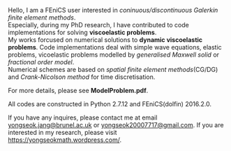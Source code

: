 Hello, I am a FEniCS user interested in *coninuous/discontinuous Galerkin finite element methods*.  
Especially, during my PhD research, I have contributed to code implementations for solving **viscoelastic problems**.  
My works forcused on numerical solutions to **dynamic viscoelastic problems**. 
Code implementations deal with simple wave equations, elastic problems, vicoelastic problems modelled by *generalised Maxwell solid* or *fractional order model*.  
Numerical schemes are based on *spatial finite element methods*(CG/DG) and *Crank-Nicolson method* for time discretisation.

For more details, please see **ModelProblem.pdf**.


All codes are constructed in Python 2.7.12 and FEniCS(dolfin) 2016.2.0.


If you have any inquires, please contact me at email yongseok.jang@brunel.ac.uk or yongseok20007717@gmail.com.
If you are interested in my research, please visit https://yongseokmath.wordpress.com/.
